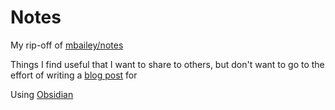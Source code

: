 # Notes

My rip-off of [mbailey/notes](https://github.com/mbailey/notes)

Things I find useful that I want to share to others, but don't want to go to the effort of writing a [blog post](https://blog.jfx.ac) for

Using [Obsidian](https://obsidian.md/)
